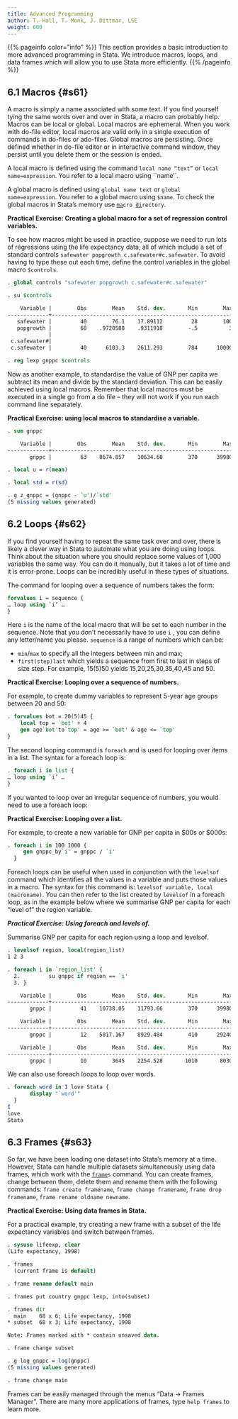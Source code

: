 ```yaml
---
title: Advanced Programming 
author: T. Hall, T. Monk, J. Dittmar, LSE
weight: 600
---
```


{{% pageinfo color="info" %}}
This section provides a basic introduction to more advanced programming in Stata. We introduce macros, loops, and data frames which will allow you to use Stata more efficiently.
{{% /pageinfo %}}

## 6.1 Macros {#s61}

A macro is simply a name associated with some text. If you find yourself tying the same words over and over in Stata, a macro can probably help. Macros can be local or global. Local macros are ephemeral. When you work with do-file editor, local macros are valid only in a single execution of commands in do-files or ado-files. Global macros are persisting. Once defined whether in do-file editor or in interactive command window, they persist until you delete them or the session is ended.

A local macro is defined using the command `local name “text”` or `local name=expression`. You refer to a local macro using ``name’`.

A global macro is defined using `global name text` or `global name=expression`. You refer to a global macro using `$name`. To check the global macros in Stata’s memory use <code><u>ma</u>cro <u>di</u>rectory</code>.

**Practical Exercise: Creating a global macro for a set of regression control variables.**

To see how macros might be used in practice, suppose we need to run lots of regressions using the life expectancy data, all of which include a set of standard controls `safewater popgrowth c.safewater#c.safewater`. To avoid having to type these out each time, define the control variables in the global macro `$controls`.

```stata
. global controls "safewater popgrowth c.safewater#c.safewater"

. su $controls

    Variable |        Obs        Mean    Std. dev.       Min        Max
-------------+---------------------------------------------------------
   safewater |         40        76.1    17.89112         28        100
   popgrowth |         68    .9720588    .9311918        -.5          3
             |
 c.safewater#|
 c.safewater |         40      6103.3    2611.293        784      10000

. reg lexp gnppc $controls

```

Now as another example, to standardise the value of GNP per capita we subtract its mean and divide by the standard deviation. This can be easily achieved using local macros. Remember that local macros must be executed in a single go from a do file – they will not work if you run each command line separately.

**Practical Exercise: using local macros to standardise a variable.**

```stata
. sum gnppc

    Variable |        Obs        Mean    Std. dev.       Min        Max
-------------+---------------------------------------------------------
       gnppc |         63    8674.857    10634.68        370      39980

. local u = r(mean)

. local std = r(sd)

. g z_gnppc = (gnppc - `u')/`std'
(5 missing values generated)

```

## 6.2 Loops {#s62}

If you find yourself having to repeat the same task over and over, there is likely a clever way in Stata to automate what you are doing using loops. Think about the situation where you should replace some values of 1,000 variables the same way. You can do it manually, but it takes a lot of time and it is error-prone. Loops can be incredibly useful in these types of situations.

The command for looping over a sequence of numbers takes the form:

```stata
forvalues i = sequence {
… loop using `i’ …
}
```

Here `i` is the name of the local macro that will be set to each number in the sequence. Note that you don’t necessarily have to use `i` , you can define any letter/name you please. `sequence` is a range of numbers which can be:

- `min`/`max` to specify all the integers between min and max;
- `first(step)last` which yields a sequence from first to last in steps of size step. For example, 15(5)50 yields 15,20,25,30,35,40,45 and 50.

**Practical Exercise: Looping over a sequence of numbers.**

For example, to create dummy variables to represent 5-year age groups between 20 and 50:

```stata
. forvalues bot = 20(5)45 {
    local top = `bot' + 4
    gen age`bot'to`top' = age >= `bot' & age <= `top'
}
```

The second looping command is `foreach` and is used for looping over items in a list. The syntax for a foreach loop is:

```stata
. foreach i in list {
… loop using `i’ …
}
```

If you wanted to loop over an irregular sequence of numbers, you would need to use a foreach loop: 

**Practical Exercise: Looping over a list.**

For example, to create a new variable for GNP per capita in $00s or $000s:

```stata
. foreach i in 100 1000 {
     gen gnppc_by`i' = gnppc / `i'
  }
```
Foreach loops can be useful when used in conjunction with the `levelsof` command which identifies all the values in a variable and puts those values in a macro. The syntax for this command is: `levelsof variable, local (macroname)`. You can then refer to the list created by `levelsof` in a foreach loop, as in the example below where we summarise GNP per capita for each “level of” the region variable.

***Practical Exercise: Using foreach and levels of.***

Summarise GNP per capita for each region using a loop and levelsof.

```stata
. levelsof region, local(region_list)
1 2 3

. foreach i in `region_list' {    
  2.         su gnppc if region == `i'       
  3. }

    Variable |        Obs        Mean    Std. dev.       Min        Max
-------------+---------------------------------------------------------
       gnppc |         41    10738.05    11793.66        370      39980

    Variable |        Obs        Mean    Std. dev.       Min        Max
-------------+---------------------------------------------------------
       gnppc |         12    5817.167    8929.484        410      29240

    Variable |        Obs        Mean    Std. dev.       Min        Max
-------------+---------------------------------------------------------
       gnppc |         10        3645    2254.528       1010       8030

```

We can also use foreach loops to loop over words. 

```stata
. foreach word in I love Stata {
       display "`word'"
  }
I
love
Stata
```

## 6.3 Frames {#s63}
	
So far, we have been loading one dataset into Stata’s memory at a time. However, Stata can handle multiple datasets simultaneously using data frames, which work with the <code><u>frame</u>s</code> command. You can create frames, change between them, delete them and rename them with the following commands: `frame create framename`, `frame change framename`, `frame drop framename`,  `frame rename oldname newname`. 

**Practical Exercise: Using data frames in Stata.**

For a practical example, try creating a new frame with a subset of the life expectancy variables and switch between frames.

```stata
. sysuse lifeexp, clear
(Life expectancy, 1998)

. frames
  (current frame is default)

. frame rename default main

. frames put country gnppc lexp, into(subset)

. frames dir
  main    68 x 6; Life expectancy, 1998
* subset  68 x 3; Life expectancy, 1998

Note: Frames marked with * contain unsaved data.

. frame change subset

. g log_gnppc = log(gnppc)
(5 missing values generated)

. frame change main
```

Frames can be easily managed through the menus “Data -> Frames Manager”. There are many more applications of frames, type `help frames` to learn more.









